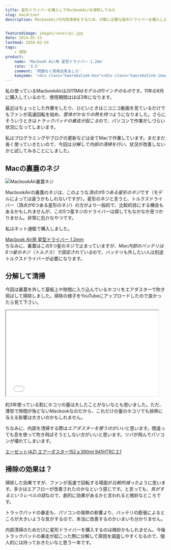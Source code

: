 ```yaml
---
title: 星形ドライバーを購入してMacbookAirを掃除してみた
slug: macdriver
description: MacbookAirの内部清掃をするため、分解に必要な星形ドライバーを購入しました。思ったよりホコリが詰まっているわけではなく、わざわざ分解して掃除するほどのものでもありませんでしたが、トラックパッドの暴走が治まったのでやって良かったです。


featuredimage: images/cover/pc.jpg
date: 2014-05-23
lastmod: 2016-02-24
tags: 
    - 掃除
product:
    name: 'Macbook Air用 星型ドライバー 1.2mm'
    rate: '3.5'
    comment: '問題なく使用出来ました'
    kaeyome: '<div class="kaerebalink-box"><div class="kaerebalink-image"><a href="http://www.amazon.co.jp/exec/obidos/ASIN/B00DGJ2PIC/illusionspace-22/ref=nosim/" rel="nofollow" target="_blank"><img src="https://ecx.images-amazon.com/images/I/31KEZwfydIL._SL160_.jpg" style="border: none;" /></a></div><div class="kaerebalink-info"><div class="kaerebalink-name"><a href="http://www.amazon.co.jp/exec/obidos/ASIN/B00DGJ2PIC/illusionspace-22/ref=nosim/" rel="nofollow" target="_blank">Macbook Air用 星型ドライバー 1.2mm</a><div class="kaerebalink-powered-date">posted with <a href="http://kaereba.com" rel="nofollow" target="_blank">カエレバ</a></div></div><div class="kaerebalink-detail"> 不明     </div><div class="kaerebalink-link1"><div class="shoplinkamazon"><a href="http://www.amazon.co.jp/gp/search?keywords=Macbook%20Air%97p%20%90%AF%8C%5E%83h%83%89%83C%83o%81%5B&__mk_ja_JP=%83J%83%5E%83J%83i&tag=illusionspace-22" rel="nofollow" target="_blank" title="アマゾン" >Amazonで購入</a></div><div class="shoplinkrakuten"><a href="http://hb.afl.rakuten.co.jp/hgc/0e95387f.f2aef20d.0e953880.25e412bd/?pc=http%3A%2F%2Fsearch.rakuten.co.jp%2Fsearch%2Fmall%2FMacbook%2520Air%25E7%2594%25A8%2520%25E6%2598%259F%25E5%259E%258B%25E3%2583%2589%25E3%2583%25A9%25E3%2582%25A4%25E3%2583%2590%25E3%2583%25BC%2F-%2Ff.1-p.1-s.1-sf.0-st.A-v.2%3Fx%3D0%26scid%3Daf_ich_link_urltxt%26m%3Dhttp%3A%2F%2Fm.rakuten.co.jp%2F" rel="nofollow" target="_blank" title="楽天市場" >楽天市場で購入</a></div></div></div><div class="booklink-footer" style="clear: left"></div></div>'
---
```


私の使っているMacbookAirは<em>2011Midモデルの11インチのもの</em>です。11年の9月に購入しているので、使用期間はほぼ3年になります。

最近はちょっとした作業をしたり、ひどいときはニコニコ動画を見ているだけでもファンが高速回転を始め、<em>筐体がかなりの熱を持つ</em>ようになりました。さらにそういうときは<em>トラックパッドの暴走が起こる</em>ので、パソコンで作業がしづらい状況になってしまいます。

私はプログラミングやブログの更新などは全てMacで作業しています。まだまだ長く使っていきたいので、今回は<em>分解して内部の清掃を行い</em>、状況が改善しないかと試してみることにしました。


## Macの裏蓋のネジ


![MacbookAir裏蓋ネジ](P5222309.jpg)

MacbookAirの裏蓋のネジは、このような<em>頂点が5つある星形のネジ</em>です（モデルによっては違うかもしれないですが）。星形のネジと言うと、トルクスドライバー（頂点が6つある星形のネジ）の方がより一般的で、比較的目にする機会もあるかもしれませんが、この5つ星ネジのドライバーは探してもなかなか見つかりません。非常に厄介なやつです。

私はネット通販で購入しました。

<div data-role="amazonjs" data-asin="B00DGJ2PIC" data-locale="JP" data-tmpl="" data-img-size="" class="asin_B00DGJ2PIC_JP_ amazonjs_item"><div class="amazonjs_indicator"><span class="amazonjs_indicator_img"></span><a class="amazonjs_indicator_title" href="#">Macbook Air用 星型ドライバー 1.2mm</a><span class="amazonjs_indicator_footer"></span></div></div>
ちなみに、裏蓋はこの5つ星のネジで止まっていますが、<em>Mac内部のバッテリは6つ星のネジ（トルクス）で固定されている</em>ので、バッテリも外したい人は別途トルクスドライバーが必要になります。


## 分解して清掃


今回は裏蓋を外して基板上や隙間に入り込んでいるホコリをエアダスターで吹き飛ばして掃除しました。掃除の様子をYouTubeにアップロードしたので良かったら見て下さい。

<iframe width="480" height="270" src="//www.youtube.com/embed/dD8vlEs6ot0" allowfullscreen></iframe>

約3年使っている割にホコリの量は大したことがないなとも思いました。ただ、薄型で隙間が殆どないMacbookなのだから、これだけの量のホコリでも排熱に与える影響は大きいのかもしれません。

ちなみに、内部を清掃する際は<em>エアダスターを使うのがいい</em>と思います。間違っても息を使って吹き飛ばそうとしない方がいいと思います。ツバが飛んでパソコンが壊れてしまいます。

<div data-role="amazonjs" data-asin="B000TI3AK0" data-locale="JP" data-tmpl="" data-img-size="" class="asin_B000TI3AK0_JP_ amazonjs_item"><div class="amazonjs_indicator"><span class="amazonjs_indicator_img"></span><a class="amazonjs_indicator_title" href="#">エーゼット(AZ) エアーダスター152ａ390ml 941HTRC 2.1</a><span class="amazonjs_indicator_footer"></span></div></div>

## 掃除の効果は？


掃除した効果ですが、ファンが高速で回転する場面が<em>比較的減った</em>ように思います。多少はエアフローが改善されたのかなという感じです。と言っても、<em>気がするというレベルの話</em>なので、劇的に効果があるかと言われると微妙なところです。

トラックパッドの暴走も、パソコンの発熱の影響より、バッテリの膨張によるところが大きいような気がするので、本当に改善するのかいまいち分かりません。

内部清掃のためだけに星形ドライバーを購入するのは微妙かもしれません。今後トラックパッドの暴走が起こった際に分解して原因を調査しやすくなるので、個人的には持っておきたいなと思う一本です。


  